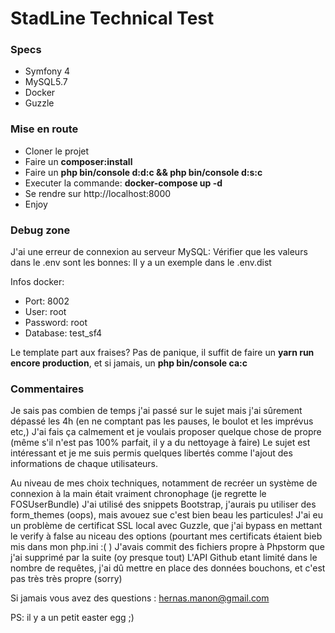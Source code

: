 # StadLine Technical Test

### Specs
* Symfony 4
* MySQL5.7
* Docker
* Guzzle

### Mise en route

* Cloner le projet
* Faire un **composer:install**
* Faire un **php bin/console d:d:c && php bin/console d:s:c**
* Executer la commande: **docker-compose up -d**
* Se rendre sur http://localhost:8000
* Enjoy

### Debug zone

J'ai une erreur de connexion au serveur MySQL:
Vérifier que les valeurs dans le .env sont les bonnes:
Il y a un exemple dans le .env.dist

Infos docker:
* Port: 8002
* User: root
* Password: root
* Database: test_sf4


Le template part aux fraises?
Pas de panique, il suffit de faire un **yarn run encore production**, et si jamais, un **php bin/console ca:c**

### Commentaires

Je sais pas combien de temps j'ai passé sur le sujet mais j'ai sûrement dépassé les 4h (en ne comptant pas les pauses, le boulot et les imprévus etc,)
J'ai fais ça calmement et je voulais proposer quelque chose de propre (même s'il n'est pas 100% parfait, il y a du nettoyage à faire)
Le sujet est intéressant et je me suis permis quelques libertés comme l'ajout des informations de chaque utilisateurs.

Au niveau de mes choix techniques, notamment de recréer un système de connexion à la main était vraiment chronophage (je regrette le FOSUserBundle)
J'ai utilisé des snippets Bootstrap, j'aurais pu utiliser des form_themes (oops), mais avouez sue c'est bien beau les particules!
J'ai eu un problème de certificat SSL local avec Guzzle, que j'ai bypass en mettant le verify à false au niceau des options (pourtant mes certificats étaient bieb mis dans mon php.ini :( )
J'avais commit des fichiers propre à Phpstorm que j'ai supprimé par la suite (oy presque tout)
L'API Github etant limité dans le nombre de requêtes, j'ai dû mettre en place des données bouchons, et c'est pas très très propre (sorry)


Si jamais vous avez des questions : hernas.manon@gmail.com

PS: il y a un petit easter egg ;)
